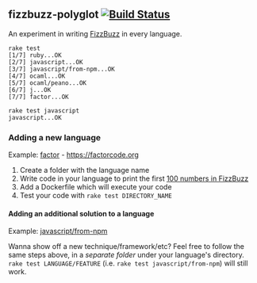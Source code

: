 ## fizzbuzz-polyglot [![Build Status](https://travis-ci.org/jdan/fizzbuzz-polyglot.svg?branch=main)](https://travis-ci.org/jdan/fizzbuzz-polyglot)

An experiment in writing [FizzBuzz](https://en.wikipedia.org/wiki/Fizz_buzz)
in every language.

```
rake test
[1/7] ruby...OK
[2/7] javascript...OK
[3/7] javascript/from-npm...OK
[4/7] ocaml...OK
[5/7] ocaml/peano...OK
[6/7] j...OK
[7/7] factor...OK
```

```
rake test javascript
javascript...OK
```

### Adding a new language

Example: [factor](/factor) - https://factorcode.org

1. Create a folder with the language name
2. Write code in your language to print the first [100 numbers in FizzBuzz](/fizzbuzz.example)
3. Add a Dockerfile which will execute your code
4. Test your code with `rake test DIRECTORY_NAME`

#### Adding an additional solution to a language

Example: [javascript/from-npm](/javascript/from-npm)

Wanna show off a new technique/framework/etc? Feel free to follow the same steps
above, in a _separate folder_ under your language's directory.
`rake test LANGUAGE/FEATURE` (i.e. `rake test javascript/from-npm`) will still work.
